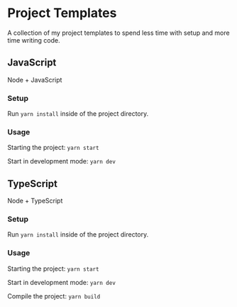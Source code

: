 # Project Templates
A collection of my project templates to spend less time with setup and more time writing code.

## JavaScript
Node + JavaScript

### Setup
Run `yarn install` inside of the project directory.

### Usage
Starting the project: `yarn start`
 
Start in development mode: `yarn dev`

## TypeScript
Node + TypeScript

### Setup
Run `yarn install` inside of the project directory.

### Usage
Starting the project: `yarn start`

Start in development mode: `yarn dev`
 
Compile the project: `yarn build`
